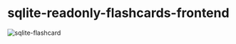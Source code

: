 # sqlite-readonly-flashcards-frontend


![sqlite-flashcard](https://user-images.githubusercontent.com/97021586/214174354-630e4302-22d4-48ca-86a1-302130c91633.gif)
